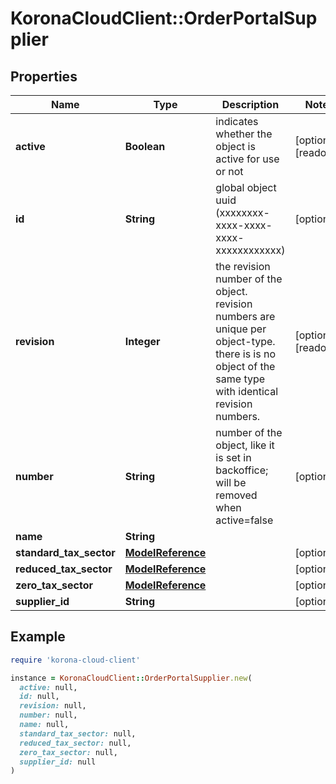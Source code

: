 # KoronaCloudClient::OrderPortalSupplier

## Properties

| Name | Type | Description | Notes |
| ---- | ---- | ----------- | ----- |
| **active** | **Boolean** | indicates whether the object is active for use or not | [optional][readonly] |
| **id** | **String** | global object uuid (xxxxxxxx-xxxx-xxxx-xxxx-xxxxxxxxxxxx) | [optional] |
| **revision** | **Integer** | the revision number of the object. revision numbers are unique per object-type. there is is no object of the same type with identical revision numbers. | [optional][readonly] |
| **number** | **String** | number of the object, like it is set in backoffice; will be removed when active&#x3D;false | [optional] |
| **name** | **String** |  |  |
| **standard_tax_sector** | [**ModelReference**](ModelReference.md) |  | [optional] |
| **reduced_tax_sector** | [**ModelReference**](ModelReference.md) |  | [optional] |
| **zero_tax_sector** | [**ModelReference**](ModelReference.md) |  | [optional] |
| **supplier_id** | **String** |  | [optional] |

## Example

```ruby
require 'korona-cloud-client'

instance = KoronaCloudClient::OrderPortalSupplier.new(
  active: null,
  id: null,
  revision: null,
  number: null,
  name: null,
  standard_tax_sector: null,
  reduced_tax_sector: null,
  zero_tax_sector: null,
  supplier_id: null
)
```

